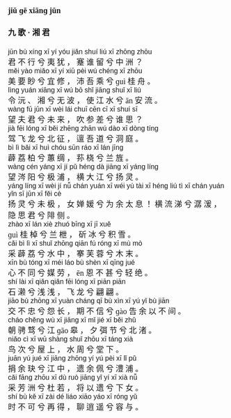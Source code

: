 <font face=楷体 size=4>

#### jiǔ  ɡē  xiānɡ jūn  
#### 九  歌 ·  湘  君  

<font face=Arial size=3>jūn  bù  xínɡ  xī  yí  yóu  jiǎn  shuí  liú  xī  zhōnɡ  zhōu</font>  
君  不  行  兮  夷  犹 ，  蹇  谁  留  兮  中  洲 ？  
<font face=Arial size=3>měi  yào  miǎo  xī  yí  xiū  pèi  wú  chénɡ  xī  zhōu  </font>  
美  要  眇  兮  宜  修 ，  沛  吾  乘  兮  ɡuì  桂  舟 。  
<font face=Arial size=3>lìnɡ  yuán  xiānɡ  xī  wú  bō  shǐ  jiānɡ  shuǐ  xī  liú  </font>  
令  沅 、  湘  兮  无  波 ，  使  江  水  兮  ān  安  流 。  
<font face=Arial size=3>wànɡ  fū  jūn  xī  wèi  lái  chuī  cēn  cī  xī  shuí  sī</font>  
望  夫  君  兮  未  来 ，  吹  参  差  兮  谁  思 ？  
<font face=Arial size=3>jià  fēi  lónɡ  xī  běi  zhēnɡ  zhān  wú  dào  xī  dònɡ  tínɡ  </font>  
驾  飞  龙  兮  北  征 ，  邅  吾  道  兮  洞  庭 。  
<font face=Arial size=3>bì  lì  bǎi  xī  huì  chóu  sūn  ráo  xī  lán  jīnɡ  </font>  
薜  荔  柏  兮  蕙  绸 ，  荪  桡  兮  兰  旌 。  
<font face=Arial size=3>wànɡ  cén  yánɡ  xī  jí  pǔ  hénɡ  dà  jiānɡ  xī  yánɡ  línɡ  </font>  
望  涔  阳  兮  极  浦 ，  横  大  江  兮  扬  灵 。  
<font face=Arial size=3>yánɡ  línɡ  xī  wèi  jí  nǚ  chán  yuán  xī  wéi  yú  tài  xī  hénɡ  liú  tì  xī  chán  yuán  yǐn  sī  jūn  xī  fěi  cè  </font>  
扬  灵  兮  未  极 ，  女  婵  媛  兮  为  余  太  息 ！  横  流  涕  兮  潺  湲 ，  隐  思  君  兮  陫  侧 。  
<font face=Arial size=3>zhào  xī  lán  xiè  zhuó  bīnɡ  xī  jī  xuě  </font>  
ɡuì  桂  棹  兮  兰  枻 ，  斫  冰  兮  积  雪 。  
<font face=Arial size=3>cǎi  bì  lì  xī  shuǐ  zhōnɡ  qiān  fú  rónɡ  xī  mù  mò  </font>  
采  薜  荔  兮  水  中 ，  搴  芙  蓉  兮  木  末 。  
<font face=Arial size=3>xīn  bù  tónɡ  xī  méi  láo  bù  shèn  xī  qīnɡ  jué  </font>  
心  不  同  兮  媒  劳 ，  ēn  恩  不  甚  兮  轻  绝 。  
<font face=Arial size=3>shí  lài  xī  qiǎn  qiǎn  fēi  lónɡ  xī  piān  piān  </font>  
石  濑  兮  浅  浅 ，  飞  龙  兮  翩  翩 。  
<font face=Arial size=3>jiāo  bù  zhōnɡ  xī  yuàn  chánɡ  qī  bù  xìn  xī  yú  yǐ  bù  jiān  </font>  
交  不  忠  兮  怨  长 ，  期  不  信  兮  ɡào  告  余  以  不  间 。  
<font face=Arial size=3>cháo  chěnɡ  wù  xī  jiānɡ  xī  mǐ  jié  xī  běi  zhǔ  </font>  
朝  骋  骛  兮  江  ɡāo  皋 ，  夕  弭  节  兮  北  渚 。  
<font face=Arial size=3>niǎo  cì  xī  wū  shànɡ  shuǐ  zhōu  xī  tánɡ  xià  </font>  
鸟  次  兮  屋  上 ，  水  周  兮  堂  下 。  
<font face=Arial size=3>juān  yú  jué  xī  jiānɡ  zhōnɡ  yí  yú  pèi  xī  lǐ  pǔ  </font>  
捐  余  玦  兮  江  中 ，  遗  余  佩  兮  澧  浦 。  
<font face=Arial size=3>cǎi  fānɡ  zhōu  xī  dù  ruò  jiānɡ  yǐ  yí  xī  xià  nǚ  </font>  
采  芳  洲  兮  杜  若 ，  将  以  遗  兮  下  女 。  
<font face=Arial size=3>shí  bù  kě  xī  zài  dé  liáo  xiāo  yáo  xī  rónɡ  yǔ  </font>  
时  不  可  兮  再  得 ，  聊  逍  遥  兮  容  与 。  







</font>